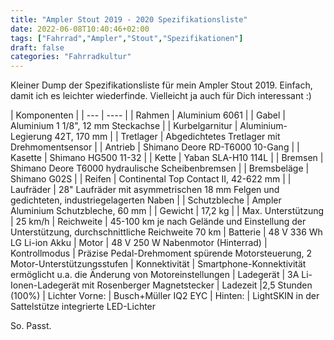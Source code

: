 ```yaml
---
title: "Ampler Stout 2019 - 2020 Spezifikationsliste"
date: 2022-06-08T10:40:46+02:00
tags: ["Fahrrad","Ampler","Stout","Spezifikationen"]
draft: false
categories: "Fahrradkultur"
---
```

Kleiner Dump der Spezifikationsliste für mein Ampler Stout 2019. Einfach, damit ich es leichter wiederfinde. Vielleicht ja auch für Dich interessant :)

| Komponenten |
| --- | ---- |
| Rahmen | Aluminium 6061 |
| Gabel  | Aluminium 1 1/8", 12 mm Steckachse |
| Kurbelgarnitur | Aluminium-Legierung 42T, 170 mm |
| Tretlager | Abgedichtetes Tretlager mit Drehmomentsensor |
| Antrieb |	Shimano Deore RD-T6000 10-Gang |
| Kasette |	Shimano HG500 11-32 |
| Kette | Yaban SLA-H10 114L |
| Bremsen |	Shimano Deore T6000 hydraulische Scheibenbremsen |
| Bremsbeläge |	Shimano G02S |
| Reifen |	Continental Top Contact II, 42-622 mm |
| Laufräder	| 28" Laufräder mit asymmetrischen 18 mm Felgen und gedichteten, industriegelagerten Naben |
| Schutzbleche | Ampler Aluminium Schutzbleche, 60 mm |
| Gewicht |	17,2 kg |
| Max. Unterstützung | 25 km/h
| Reichweite | 45-100 km je nach Gelände und Einstellung der Unterstützung, durchschnittliche Reichweite 70 km
| Batterie | 48 V 336 Wh LG Li-ion Akku
| Motor | 48 V 250 W Nabenmotor (Hinterrad)
| Kontrollmodus | Präzise Pedal-Drehmoment spürende Motorsteuerung, 2 Motor-Unterstützungsstufen
| Konnektivität	| Smartphone-Konnektivität ermöglicht u.a. die Änderung von Motoreinstellungen
| Ladegerät | 3A Li-Ionen-Ladegerät mit Rosenberger Magnetstecker
| Ladezeit |2,5 Stunden (100%)
| Lichter Vorne: | Busch+Müller IQ2 EYC
| Hinten: | LightSKIN in der Sattelstütze integrierte LED-Lichter

So. Passt.